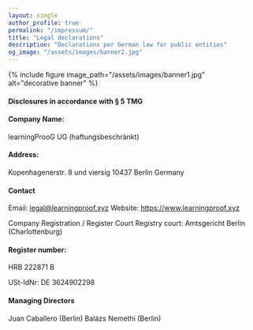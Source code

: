 ```yaml
---
layout: single
author_profile: true
permalink: "/impressum/"
title: "Legal declarations"
description: "Declarations per German law for public entities"
og_image: "/assets/images/banner2.jpg"
---
```


{% include figure image_path="/assets/images/banner1.jpg" alt="decorative banner" %}

#### Disclosures in accordance with § 5 TMG

#### Company Name: 
learningProoG UG (haftungsbeschränkt)

#### Address: 
Kopenhagenerstr. 8 und viersig
10437 Berlin
Germany

#### Contact
Email: legal@learningproof.xyz
Website: https://www.learningproof.xyz

Company Registration / Register Court
Registry court: Amtsgericht Berlin (Charlottenburg)

#### Register number: 

HRB 222871 B

USt-IdNr: DE 3624902298


#### Managing Directors
Juan Caballero (Berlin)
Balázs Nemethi (Berlin)
